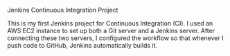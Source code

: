 Jenkins Continuous Integration Project

This is my first Jenkins project for Continuous Integration (CI).
I used an AWS EC2 instance to set up both a Git server and a Jenkins server.
After connecting these two servers, I configured the workflow so that whenever I push code to GitHub, Jenkins automatically builds it.

